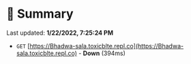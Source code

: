 # 📖 Summary
Last updated: **1/22/2022, 7:25:24 PM**

- `GET` [https://Bhadwa-sala.toxicblte.repl.co](https://Bhadwa-sala.toxicblte.repl.co) - **Down** (394ms)
